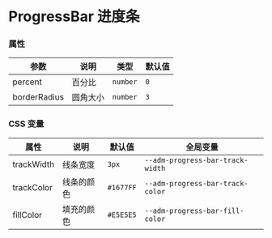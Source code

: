 <!--
 * @Author: Qiang Wu
 * @Date: 2021-12-18 16:01:05
 * @LastEditors: chenky
 * @LastEditTime: 2021-12-20 11:53:36
 * @Description: file content
-->
# ProgressBar 进度条

<code src="./demos/index.tsx"></code>

### 属性

| 参数    | 说明   | 类型     | 默认值 |
| ------- |------| -------- |-----|
| percent | 百分比  | `number` | `0` |
| borderRadius | 圆角大小 | `number` | `3` |


### CSS 变量

| 属性          | 说明       | 默认值    | 全局变量                         |
| ------------- | ---------- | --------- | -------------------------------- |
| trackWidth   | 线条宽度   | `3px`     | `--adm-progress-bar-track-width` |
| trackColor  | 线条的颜色 | `#1677FF` | `--adm-progress-bar-track-color`  |
| fillColor  | 填充的颜色 | `#E5E5E5` | `--adm-progress-bar-fill-color`  |
